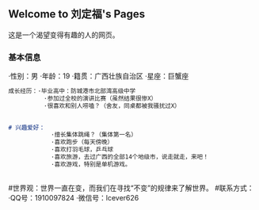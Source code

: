 ## Welcome to 刘定福's Pages

这是一个渴望变得有趣的人的网页。

### 基本信息
·性别：男
·年龄：19
·籍贯：广西壮族自治区
·星座：巨蟹座

```markdown
成长经历：·毕业高中：防城港市北部湾高级中学
          ·参加过全校的演讲比赛（虽然结果很惨X）
          ·很喜欢和别人唠嗑？（舍友，同桌都被我骚扰过X）
          

# 兴趣爱好：
            ·擅长集体跳绳？（集体第一名）
            ·喜欢跑步（每天傍晚）
            ·喜欢打羽毛球，乒乓球
            ·喜欢旅游，去过广西的全部14个地级市，说走就走，来吧！
            ·喜欢游戏，特别是单机游戏。
        

```


#世界观：世界一直在变，而我们在寻找“不变”的规律来了解世界。
#联系方式： ·QQ号：1910097824
            ·微信号：lcever626

